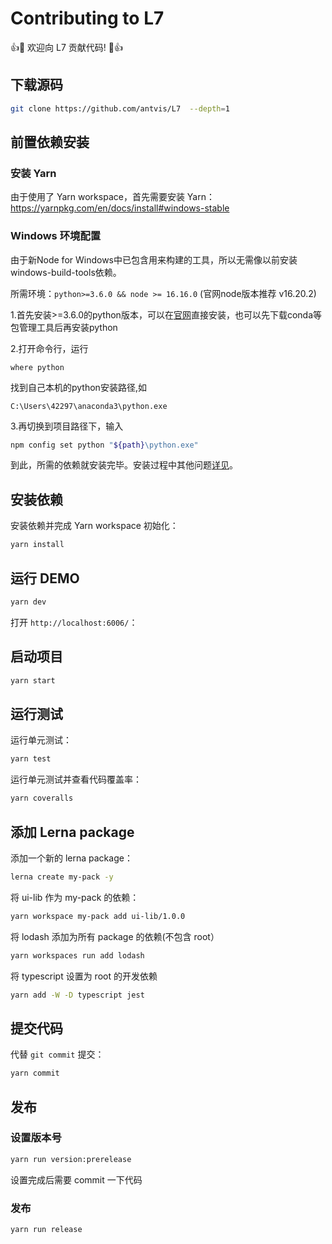 # Contributing to L7

👍🎉 欢迎向 L7 贡献代码! 🎉👍

## 下载源码

```bash
git clone https://github.com/antvis/L7  --depth=1
```

## 前置依赖安装

### 安装 Yarn

由于使用了 Yarn workspace，首先需要安装 Yarn：https://yarnpkg.com/en/docs/install#windows-stable

### Windows 环境配置

由于新Node for Windows中已包含用来构建的工具，所以无需像以前安装windows-build-tools依赖。

所需环境：`python>=3.6.0 && node >= 16.16.0` (官网node版本推荐 v16.20.2)

1.首先安装>=3.6.0的python版本，可以在[官网](https://www.python.org/downloads/)直接安装，也可以先下载conda等包管理工具后再安装python

2.打开命令行，运行

```
where python
```

找到自己本机的python安装路径,如

```
C:\Users\42297\anaconda3\python.exe
```

3.再切换到项目路径下，输入

```bash
npm config set python "${path}\python.exe"
```

到此，所需的依赖就安装完毕。安装过程中其他问题[详见](https://github.com/antvis/L7/issues/101)。

## 安装依赖

安装依赖并完成 Yarn workspace 初始化：

```bash
yarn install
```

## 运行 DEMO

```bash
yarn dev
```

打开 `http://localhost:6006/`：

## 启动项目

```bash
yarn start
```

## 运行测试

运行单元测试：

```bash
yarn test
```

运行单元测试并查看代码覆盖率：

```bash
yarn coveralls
```

## 添加 Lerna package

添加一个新的 lerna package：

```bash
lerna create my-pack -y
```

将 ui-lib 作为 my-pack 的依赖：

```bash
yarn workspace my-pack add ui-lib/1.0.0
```

将 lodash 添加为所有 package 的依赖(不包含 root）

```bash
yarn workspaces run add lodash
```

将 typescript 设置为 root 的开发依赖

```bash
yarn add -W -D typescript jest
```

## 提交代码

代替 `git commit` 提交：

```bash
yarn commit
```

## 发布

### 设置版本号

```bash
yarn run version:prerelease
```

设置完成后需要 commit 一下代码

### 发布

```bash
yarn run release
```
